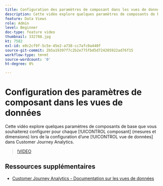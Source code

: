```yaml
---
title: Configuration des paramètres de composant dans les vues de données
description: Cette vidéo explore quelques paramètres de composants de base que vous souhaiterez configurer pour chaque composant (mesures et dimensions) lors de la configuration d’une vue de données dans Customer Journey Analytics.
feature: Data Views
role: Admin
level: Beginner
doc-type: feature video
thumbnail: 332788.jpg
kt: 7582
exl-id: e0c2cf9f-5c5e-45e2-a738-cc7afc0a440f
source-git-commit: 2b5a19397f7c2b2e775fbd5d724205922ad76f15
workflow-type: tm+mt
source-wordcount: '0'
ht-degree: 0%

---
```


# Configuration des paramètres de composant dans les vues de données

Cette vidéo explore quelques paramètres de composants de base que vous souhaiterez configurer pour chaque [!UICONTROL composant] (mesures et dimensions) lors de la configuration d’une [!UICONTROL vue de données] dans Customer Journey Analytics.

>[!VIDEO](https://video.tv.adobe.com/v/332788/?quality=12&learn=on)

## Ressources supplémentaires

* [Customer Journey Analytics - Documentation sur les vues de données](https://experienceleague.adobe.com/docs/analytics-platform/using/cja-dataviews/create-dataview.html?lang=fr)
